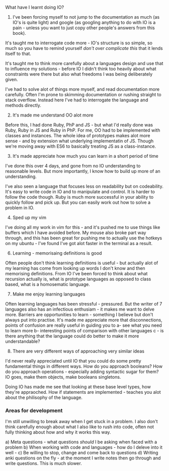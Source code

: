 What have I learnt doing IO?

1. I've been forcing myself to not jump to the documentation as much (as IO's is quite light) and google (as googling anything to do with IO is a pain - unless you want to just copy other people's answers from this book).

It's taught me to interrogate code more - IO's structure is so simple, so much so you have to remind yourself *don't over complicate this* that it lends itself to that.

It's taught me to think more carefully about a languages design and use that to influence my solutions - before IO I didn't think too heavily about what constraints were there but also what freedoms I was being deliberately given.

I've had to solve alot of things more myself, and read documentation more carefully. Often I'm prone to skimming documentation or rushing straight to stack overflow. Instead here I've had to interrogate the language and methods directly.


2. It's made me understand OO alot more

Before this, I had done Ruby, PhP and JS - but what I'd really done was Ruby, Ruby in JS and Ruby in PhP. For me, OO had to be implemented with classes and instances. The whole idea of prototypes makes alot more sense - and by extension what underlying implementatin of JS. Though we're moving away with ES6 to basically treating JS as a class-instance.


3. It's made appreciate how much you can learn in a short period of time

I've done this over 4 days, and gone from no IO understanding to reasonable levels. But more importantly, I know how  to build up more of an understanding.

I've also seen a language that focuses less on readability but on codeability. It's easy to write code in IO and to manipulate and control. It is harder to follow the code though. Ruby is much more successful in your ability to quickly follow and pick up. But you can easily work out how to solve a problem in IO.

4. Sped up my vim

I've doing all my work in vim for this - and it's pushed me to use things like buffers which I have avoided before.
My mouse also broke part way through, and this has been great for pushing me to actually use the hotkeys on my ubuntu - I've found I've got alot faster in the terminal as a result.


6. Learning - memorisaing definitions is good

Often people don't think learning definitions is useful - but actually alot of my learning has come from looking up words I don't know and then memorising definitions. From IO I've been forced to think about what recursion actually is, what is prototype languages as opposed to class based, what is a homosematic language.

7. Make me enjoy learning languages

Often learning languages has been stressful - pressured. But the writer of 7 languages also has an infectious enthusiam - it makes me want to delve more. Barriers are opportunities to learn - something I believe but don't always put into practise. It's made me appreciate more that disconnections, points of confusion are really useful in guiding you to a- see what you need to learn more  b- interesting points of comparison with other languages c - is there anything that the language could do better to make it more understandable?

8. There are very different ways of approaching very similar ideas

I'd never really appreciated until IO that you could do some pretty fundamental things in different ways. How do you approach booleans? How do you approach operations - especially adding syntactic sugar for them? IO goes, make them objects, make booleans singletons.

Doing IO has made me see that looking at these base level types, how they're appraoched. How if statements are implemented - teaches you alot about the philisophy of the language.


### Areas for development

I'm still unwilling to break away when I get stuck in a problem. I also don't think carefully enough about what
I also like to rush into code, often not fully thinking about how and why it works this way.

a) Meta questions - what questions *should* I be asking when faced with a problem
b) When working with code and languages - how do I deleve into it well -
c) Be willing to stop, change and come back to questions
d) Writing anki questions on the fly - at the moment I write notes then go through and write questions. This is much slower.
